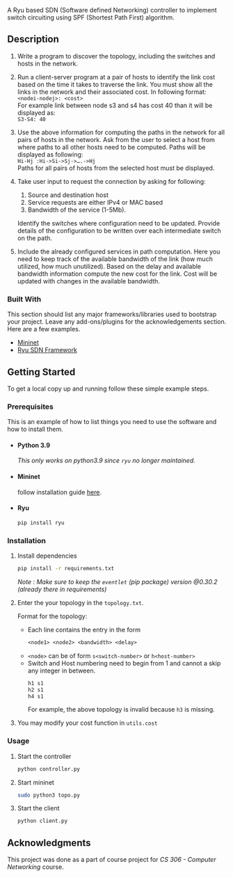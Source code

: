 A Ryu based SDN (Software defined Networking) controller to implement switch circuiting using SPF (Shortest Path First) algorithm.

## Description

1. Write a program to discover the topology, including the switches and hosts in the network.
2. Run a client-server program at a pair of hosts to identify the link cost based on the time it takes to traverse the link. You must show all the links in the network and their associated cost. In following format:  
   `<nodei-nodej>: <cost>`  
   For example link between node s3 and s4 has cost 40 than it will be displayed as:  
   `S3-S4: 40`
3. Use the above information for computing the paths in the network for all pairs of hosts in the network. Ask from the user to select a host from where paths to all other hosts need to be computed. Paths will be displayed as following:  
    `Hi-Hj :Hi->Si->Sj->….->Hj`  
    Paths for all pairs of hosts from the selected host must be displayed.
4. Take user input to request the connection by asking for following:
    1. Source and destination host
    2. Service requests are either IPv4 or MAC based
    3. Bandwidth of the service (1-5Mb).  
    
    Identify the switches where configuration need to be updated. Provide details of the configuration to be written over each intermediate switch on the path.

5. Include the already configured services in path computation. Here you need to keep track of the available bandwidth of the link (how much utilized, how much unutilized). Based on the delay and available bandwidth information compute the new cost for the link. Cost will be updated with changes in the available bandwidth.


### Built With

This section should list any major frameworks/libraries used to bootstrap your project. Leave any add-ons/plugins for the acknowledgements section. Here are a few examples.
* [Mininet](mininet.org)
* [Ryu SDN Framework](ryu-sdn.org)


## Getting Started

To get a local copy up and running follow these simple example steps.


### Prerequisites

This is an example of how to list things you need to use the software and how to install them.
- #### Python 3.9  
  _This only works on python3.9 since `ryu` no longer maintained._
- #### Mininet  
  follow installation guide [here](http://mininet.org/download/).
- #### Ryu
  ```sh
  pip install ryu
  ```


### Installation

1. Install dependencies
   ```sh
   pip install -r requirements.txt
   ```
   _Note : Make sure to keep the `eventlet` (pip package) version @0.30.2 (already there in requirements)_
2. Enter the your topology in the `topology.txt`.

    Format for the topology:
    - Each line contains the entry in the form 
        ```txt
        <node1> <node2> <bandwidth> <delay>
        ```
    - `<node>` can be of form `s<switch-number>` or `h<host-number>`
    - Switch and Host numbering need to begin from 1 and cannot a skip any integer in between. 
        ```txt
        h1 s1 
        h2 s1
        h4 s1
        ```
        For example, the above topology is invalid because `h3` is missing.
3. You may modify your cost function in `utils.cost`


### Usage

1. Start the controller
    ```sh
    python controller.py
    ```
2. Start mininet
    ```sh
    sudo python3 topo.py
    ```
3. Start the client
    ```sh
    python client.py
    ```


## Acknowledgments

This project was done as a part of course project for _CS 306 - Computer Networking_ course.